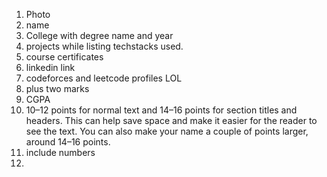 1) Photo
2) name
3) College with degree name and year
4) projects while listing techstacks used.
5) course certificates
6) linkedin link
7) codeforces and leetcode profiles LOL
8) plus two marks
9) CGPA
10) 10–12 points for normal text and 14–16 points for section titles and headers. This can help save space and make it easier for the reader to see the text. You can also make your name a couple of points larger, around 14–16 points.
11)  include numbers 
12) 